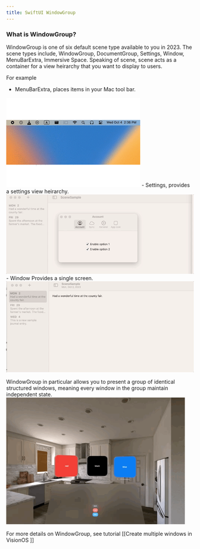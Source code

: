 ```yaml
---
title: SwiftUI WindowGroup
---
```


### What is WindowGroup?

WindowGroup is one of six default scene type available to you in 2023. The scene types include, WindowGroup, DocumentGroup, Settings, Window, MenuBarExtra, Immersive Space. Speaking of scene, scene acts as a container for a view heirarchy that you want to display to users. 

For example
- MenuBarExtra, places items in your Mac tool bar.
<img src="/assets/SwiftUI_WindowGroup/MenuBarExtra.gif"/>
- Settings, provides a settings view heirarchy.
<img src="/assets/SwiftUI_WindowGroup/Settings.gif"/>
- Window Provides a single screen.
<img src="/assets/SwiftUI_WindowGroup/Window.gif"/>

WindowGroup in particular allows you to present a group of identical structured windows, meaning every window in the group maintain independent state.
<img src="/assets/SwiftUI_WindowGroup/WindowGroup.gif"/>

For more details on WindowGroup, see tutorial [[Create multiple windows in VisionOS ]]

